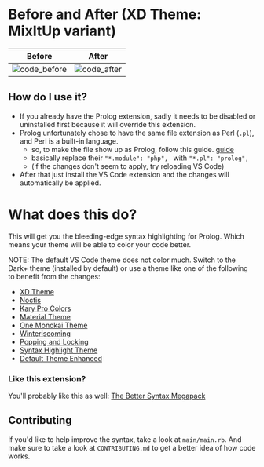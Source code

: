 # Before and After (XD Theme: MixItUp variant)
Before                     | After 
:-------------------------:|:-------------------------:
![code_before](https://user-images.githubusercontent.com/17692058/140219985-df9f82a2-e3bf-4c18-b9b6-abca88d44733.png) | ![code_after](https://user-images.githubusercontent.com/17692058/140220023-cd68f0fd-146c-4af0-bd47-4bf85c4ee2b4.png)

## How do I use it?
- If you already have the Prolog extension, sadly it needs to be disabled or uninstalled first because it will override this extension.
- Prolog unfortunately chose to have the same file extension as Perl (`.pl`), and Perl is a built-in language.
  - so, to make the file show up as Prolog, follow this guide. [guide](https://www.gyanblog.com/vscode/visual-studio-code-associate-file-extensions-language/)
  - basically replace their `"*.module": "php", ` with `"*.pl": "prolog", `
  - (if the changes don't seem to apply, try reloading VS Code)
- After that just install the VS Code extension and the changes will automatically be applied.


# What does this do?
This will get you the bleeding-edge syntax highlighting for Prolog. Which means your theme will be able to color your code better.

NOTE: The default VS Code theme does not color much. Switch to the Dark+ theme (installed by default) or use a theme like one of the following to benefit from the changes:
- [XD Theme](https://marketplace.visualstudio.com/items?itemName=jeff-hykin.xd-theme)
- [Noctis](https://marketplace.visualstudio.com/items?itemName=liviuschera.noctis)
- [Kary Pro Colors](https://marketplace.visualstudio.com/items?itemName=karyfoundation.theme-karyfoundation-themes)
- [Material Theme](https://marketplace.visualstudio.com/items?itemName=Equinusocio.vsc-material-theme)
- [One Monokai Theme](https://marketplace.visualstudio.com/items?itemName=azemoh.one-monokai)
- [Winteriscoming](https://marketplace.visualstudio.com/items?itemName=johnpapa.winteriscoming)
- [Popping and Locking](https://marketplace.visualstudio.com/items?itemName=hedinne.popping-and-locking-vscode)
- [Syntax Highlight Theme](https://marketplace.visualstudio.com/items?itemName=peaceshi.syntax-highlight)
- [Default Theme Enhanced](https://marketplace.visualstudio.com/items?itemName=ms-vscode.cpptools-themes)

### Like this extension?
You'll probably like this as well: [The Better Syntax Megapack](https://marketplace.visualstudio.com/items?itemName=jeff-hykin.better-syntax)

## Contributing
If you'd like to help improve the syntax, take a look at `main/main.rb`. And make sure to take a look at `CONTRIBUTING.md` to get a better idea of how code works.
